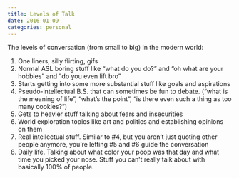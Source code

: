 ```yaml
---
title: Levels of Talk
date: 2016-01-09
categories: personal
---
```


The levels of conversation (from small to big) in the modern world:

1. One liners, silly flirting, gifs
2. Normal ASL boring stuff like “what do you do?” and “oh what are your hobbies” and "do you even lift bro”
3. Starts getting into some more substantial stuff like goals and aspirations
4. Pseudo-intellectual B.S. that can sometimes be fun to debate. (“what is the meaning of life”, “what’s the point”, “is there even such a thing as too many cookies?”)
5. Gets to heavier stuff talking about fears and insecurities
6. World exploration topics like art and politics and establishing opinions on them
7. Real intellectual stuff. Similar to #4, but you aren’t just quoting other people anymore, you’re letting #5 and #6 guide the conversation
8. Daily life. Talking about what color your poop was that day and what time you picked your nose. Stuff you can’t really talk about with basically 100% of people.
